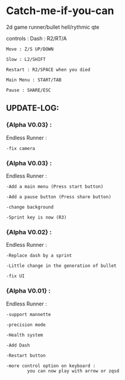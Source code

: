 # Catch-me-if-you-can
2d game runner/bullet hell/rythmic qte

controls :
	Dash : R2/RT/A 
	
	Move : Z/S UP/DOWN
	
	Slow : L2/SHIFT
	
	Restart : R2/SPACE when you died
	
	Main Menu : START/TAB
	
	Pause : SHARE/ESC
	

## UPDATE-LOG:

### {Alpha V0.03} :
Endless Runner :
	
	-fix camera

### {Alpha V0.03} :
Endless Runner :
	
	-Add a main menu (Press start button)
	
	-Add a pause button (Press share button)
	
	-change background
	
	-Sprint key is now (R3)

### {Alpha V0.02} :
Endless Runner :
	
	-Replace dash by a sprint
	
	-Little change in the generation of bullet
	
	-fix UI

### {Alpha V0.01} :
Endless Runner :

 	-support mannette
  
 	-precision mode
  
  	-Health system
  
  	-Add Dash
  
  	-Restart button
  
  	-more control option on keyboard :
    		you can now play with arrow or zqsd

